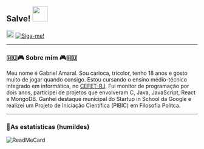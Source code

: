 ## Salve! <img src="https://media.giphy.com/media/XuL4Zlq33sCTC/giphy.gif" width="40" height="40" />

[<img src="https://www.flaticon.com/svg/static/icons/svg/561/561127.svg" width="20" height="20" />](mailto:gabriel.amaral@aluno.cefet-rj.br)
[<img src="https://img.shields.io/github/followers/amaral220x?label=follow&style=social" title="Siga-me!" />](https://github.com/amaral220x) 

---

### 🇭🇺🎮 Sobre mim 🎮🇭🇺
Meu nome é Gabriel Amaral. Sou carioca, tricolor, tenho 18 anos e gosto muito de jogar quando consigo. Estou cursando o ensino médio-técnico integrado em informática, no [CEFET-RJ](http://eic.cefet-rj.br/). Fui monitor de programação por dois anos, participei de projetos que envolveram C, Java, JavaScript, React e MongoDB. Ganhei destaque municipal do Startup in School da Google e realizei um Projeto de Iniciação Científica (PIBIC) em Filosofia Polítca. 

---

### 🎇As estatísticas (humildes)  

![ReadMeCard](https://github-readme-stats.vercel.app/api?username=amaral220x&hide=issues&count_private=TRUE)
